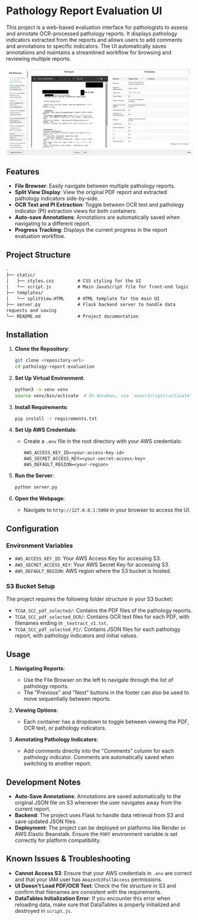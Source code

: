 
# Pathology Report Evaluation UI

This project is a web-based evaluation interface for pathologists to assess and annotate OCR-processed pathology reports. It displays pathology indicators extracted from the reports and allows users to add comments and annotations to specific indicators. The UI automatically saves annotations and maintains a streamlined workflow for browsing and reviewing multiple reports.

![Screenshot of Pathology Report Evaluation UI](Figure/screenshot.png)

## Features

- **File Browser**: Easily navigate between multiple pathology reports.
- **Split View Display**: View the original PDF report and extracted pathology indicators side-by-side.
- **OCR Text and PI Extraction**: Toggle between OCR text and pathology indicator (PI) extraction views for both containers.
- **Auto-save Annotations**: Annotations are automatically saved when navigating to a different report.
- **Progress Tracking**: Displays the current progress in the report evaluation workflow.

## Project Structure

```
.
├── static/
│   ├── styles.css         # CSS styling for the UI
│   └── script.js          # Main JavaScript file for front-end logic
├── templates/
│   └── splitView.HTML     # HTML template for the main UI
├── server.py              # Flask backend server to handle data requests and saving
└── README.md              # Project documentation
```

## Installation

1. **Clone the Repository**:
   ```bash
   git clone <repository-url>
   cd pathology-report-evaluation
   ```

2. **Set Up Virtual Environment**:
   ```bash
   python3 -m venv venv
   source venv/bin/activate  # On Windows, use `venv\Scripts\activate`
   ```

3. **Install Requirements**:
   ```bash
   pip install -r requirements.txt
   ```

4. **Set Up AWS Credentials**:
   - Create a `.env` file in the root directory with your AWS credentials:
     ```
     AWS_ACCESS_KEY_ID=<your-access-key-id>
     AWS_SECRET_ACCESS_KEY=<your-secret-access-key>
     AWS_DEFAULT_REGION=<your-region>
     ```

5. **Run the Server**:
   ```bash
   python server.py
   ```

6. **Open the Webpage**:
   - Navigate to `http://127.0.0.1:5000` in your browser to access the UI.

## Configuration

### Environment Variables

- `AWS_ACCESS_KEY_ID`: Your AWS Access Key for accessing S3.
- `AWS_SECRET_ACCESS_KEY`: Your AWS Secret Key for accessing S3.
- `AWS_DEFAULT_REGION`: AWS region where the S3 bucket is hosted.

### S3 Bucket Setup

The project requires the following folder structure in your S3 bucket:
- `TCGA_SCC_pdf_selected/`: Contains the PDF files of the pathology reports.
- `TCGA_SCC_pdf_selected_OCR/`: Contains OCR text files for each PDF, with filenames ending in `_textract_v1.txt`.
- `TCGA_SCC_pdf_selected_PI/`: Contains JSON files for each pathology report, with pathology indicators and initial values.

## Usage

1. **Navigating Reports**:
   - Use the File Browser on the left to navigate through the list of pathology reports.
   - The "Previous" and "Next" buttons in the footer can also be used to move sequentially between reports.

2. **Viewing Options**:
   - Each container has a dropdown to toggle between viewing the PDF, OCR text, or pathology indicators.

3. **Annotating Pathology Indicators**:
   - Add comments directly into the "Comments" column for each pathology indicator. Comments are automatically saved when switching to another report.

## Development Notes

- **Auto-Save Annotations**: Annotations are saved automatically to the original JSON file on S3 whenever the user navigates away from the current report.
- **Backend**: The project uses Flask to handle data retrieval from S3 and save updated JSON files.
- **Deployment**: The project can be deployed on platforms like Render or AWS Elastic Beanstalk. Ensure the `PORT` environment variable is set correctly for platform compatibility.

## Known Issues & Troubleshooting

- **Cannot Access S3**: Ensure that your AWS credentials in `.env` are correct and that your IAM user has `AmazonS3FullAccess` permissions.
- **UI Doesn’t Load PDF/OCR Text**: Check the file structure in S3 and confirm that filenames are consistent with the requirements.
- **DataTables Initialization Error**: If you encounter this error when reloading data, make sure that DataTables is properly initialized and destroyed in `script.js`.


